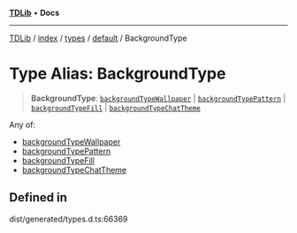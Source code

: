 [**TDLib**](../../../../../../README.md) • **Docs**

***

[TDLib](../../../../../../modules.md) / [index](../../../../../README.md) / [types](../../../README.md) / [default](../README.md) / BackgroundType

# Type Alias: BackgroundType

> **BackgroundType**: [`backgroundTypeWallpaper`](backgroundTypeWallpaper.md) \| [`backgroundTypePattern`](backgroundTypePattern.md) \| [`backgroundTypeFill`](backgroundTypeFill.md) \| [`backgroundTypeChatTheme`](backgroundTypeChatTheme.md)

Any of:
- [backgroundTypeWallpaper](backgroundTypeWallpaper.md)
- [backgroundTypePattern](backgroundTypePattern.md)
- [backgroundTypeFill](backgroundTypeFill.md)
- [backgroundTypeChatTheme](backgroundTypeChatTheme.md)

## Defined in

dist/generated/types.d.ts:66369
